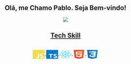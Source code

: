 

<h2 align= "center"> Olá, me Chamo Pablo. Seja Bem-vindo! </h2>
<div align="center">
  <a href="https://github.com/pablobissoficiall">
  <img height="180em" src="https://github-readme-stats.vercel.app/api?username=pablobissoficiall&show_icons=true&theme=tokyonight&include_all_commits=true&count_private=true"/>
</div>

  <h2 align="center"> Tech Skill </h2>
<div style="display: inline_block" align="center"><br>
  <img align="center" alt="Rafa-Js" height="30" width="40" src="https://raw.githubusercontent.com/devicons/devicon/master/icons/javascript/javascript-plain.svg">
  <img align="center" alt="Rafa-Ts" height="30" width="40" src="https://raw.githubusercontent.com/devicons/devicon/master/icons/typescript/typescript-plain.svg">
  <img align="center" alt="Rafa-React" height="30" width="40" src="https://raw.githubusercontent.com/devicons/devicon/master/icons/react/react-original.svg">
  <img align="center" alt="Rafa-HTML" height="30" width="40" src="https://raw.githubusercontent.com/devicons/devicon/master/icons/html5/html5-original.svg">
  <img align="center" alt="Rafa-CSS" height="30" width="40" src="https://raw.githubusercontent.com/devicons/devicon/master/icons/css3/css3-original.svg">
  
 
</div>
